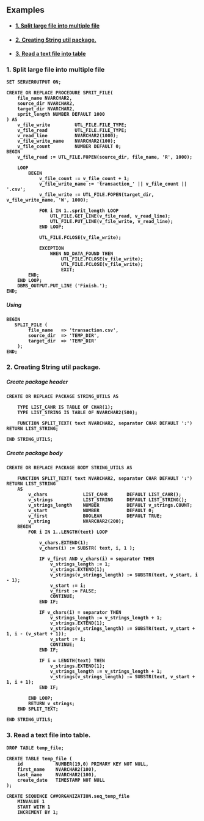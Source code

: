 
## Examples

- #### [1. Split large file into multiple file](#section-1)
- #### [2. Creating String util package.](#section-2)
- #### [3. Read a text file into  table](#section-3)


### <a name="section-1"></a> 1. Split large file into multiple file 

<b>

    SET SERVEROUTPUT ON;

    CREATE OR REPLACE PROCEDURE SPRIT_FILE(
        file_name NVARCHAR2, 
        source_dir NVARCHAR2, 
        target_dir NVARCHAR2, 
        sprit_length NUMBER DEFAULT 1000
    ) AS 
        v_file_write         UTL_FILE.FILE_TYPE;
        v_file_read          UTL_FILE.FILE_TYPE;
        v_read_line          NVARCHAR2(1000);
        v_file_write_name    NVARCHAR2(100);
        v_file_count         NUMBER DEFAULT 0;
    BEGIN
        v_file_read := UTL_FILE.FOPEN(source_dir, file_name, 'R', 1000);

        LOOP
            BEGIN
                v_file_count := v_file_count + 1;
                v_file_write_name := 'transaction_' || v_file_count || '.csv';
                v_file_write := UTL_FILE.FOPEN(target_dir, v_file_write_name, 'W', 1000);

                FOR i IN 1..sprit_length LOOP 
                    UTL_FILE.GET_LINE(v_file_read, v_read_line);
                    UTL_FILE.PUT_LINE(v_file_write, v_read_line);
                END LOOP;

                UTL_FILE.FCLOSE(v_file_write);   

                EXCEPTION  
                    WHEN NO_DATA_FOUND THEN
                        UTL_FILE.FCLOSE(v_file_write);  
                        UTL_FILE.FCLOSE(v_file_write);  
                        EXIT;
            END;
        END LOOP;
        DBMS_OUTPUT.PUT_LINE ('Finish.'); 
    END;

</b>


##### Using

<b>

    BEGIN
       SPLIT_FILE (
            file_name   => 'transaction.csv', 
            source_dir  => 'TEMP_DIR', 
            target_dir  => 'TEMP_DIR'
        );
    END;

</b>


### <a name="section-2"></a> 2. Creating String util package. 

##### Create package header

<b>
    
    CREATE OR REPLACE PACKAGE STRING_UTILS AS
    
        TYPE LIST_CAHR IS TABLE OF CHAR(1);
        TYPE LIST_STRING IS TABLE OF NVARCHAR2(500);

        FUNCTION SPLIT_TEXT( text NVARCHAR2, separator CHAR DEFAULT ':') RETURN LIST_STRING;

    END STRING_UTILS;

</b>

##### Create package body

<b>
    
    CREATE OR REPLACE PACKAGE BODY STRING_UTILS AS

        FUNCTION SPLIT_TEXT( text NVARCHAR2, separator CHAR DEFAULT ':') RETURN LIST_STRING
        AS
            v_chars             LIST_CAHR       DEFAULT LIST_CAHR();
            v_strings           LIST_STRING     DEFAULT LIST_STRING();
            v_strings_length    NUMBER          DEFAULT v_strings.COUNT;
            v_start             NUMBER          DEFAULT 0;
            v_first             BOOLEAN         DEFAULT TRUE;
            v_string            NVARCHAR2(200);
        BEGIN
            FOR i IN 1..LENGTH(text) LOOP

                v_chars.EXTEND(1);
                v_chars(i) := SUBSTR( text, i, 1 );

                IF v_first AND v_chars(i) = separator THEN
                    v_strings_length := 1;
                    v_strings.EXTEND(1);
                    v_strings(v_strings_length) := SUBSTR(text, v_start, i - 1);
                    v_start := i;
                    v_first := FALSE;
                    CONTINUE;
                END IF;

                IF v_chars(i) = separator THEN
                    v_strings_length := v_strings_length + 1;
                    v_strings.EXTEND(1);
                    v_strings(v_strings_length) := SUBSTR(text, v_start + 1, i - (v_start + 1));
                    v_start := i;
                    CONTINUE;
                END IF;

                IF i = LENGTH(text) THEN
                    v_strings.EXTEND(1);
                    v_strings_length := v_strings_length + 1;
                    v_strings(v_strings_length) := SUBSTR(text, v_start + 1, i + 1);
                END IF;

            END LOOP;
            RETURN v_strings;
        END SPLIT_TEXT;

    END STRING_UTILS;

</b>

### <a name="section-3"></a> 3. Read a text file into table.

<b>
    
    DROP TABLE temp_file;

    CREATE TABLE temp_file (
        id            NUMBER(19,0) PRIMARY KEY NOT NULL,
        first_name    NVARCHAR2(100),
        last_name     NVARCHAR2(100),
        create_date   TIMESTAMP NOT NULL
    );

    CREATE SEQUENCE C##ORGANIZATION.seq_temp_file 
        MINVALUE 1
        START WITH 1
        INCREMENT BY 1;

</b>
